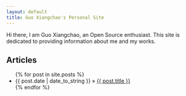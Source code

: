 ```yaml
---
layout: default
title: Guo Xiangchao's Personal Site
---
```


Hi there, I am Guo Xiangchao, an Open Source enthusiast. This site is dedicated to providing information about me and my works.

## Articles

<ul class="posts">
    {% for post in site.posts %}
      <li>{{ post.date | date_to_string }} &raquo; <a href="{{ post.url }}" target="_blank">{{ post.title }}</a></li>
    {% endfor %}
</ul>